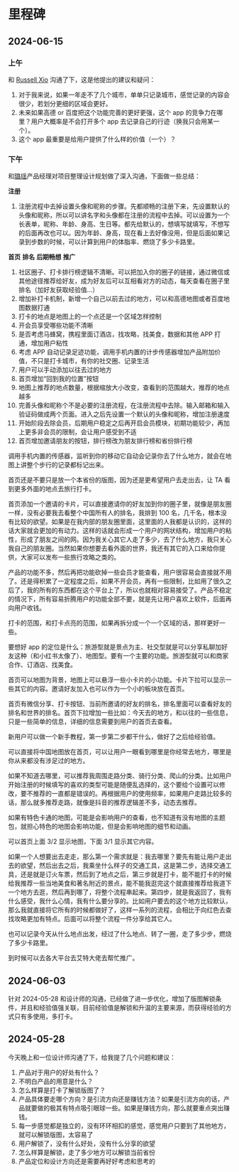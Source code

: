 # 里程碑

## 2024-06-15

### 上午

和 [Russell Xio](https://github.com/jxzho) 沟通了下，这是他提出的建议和疑问：

1. 对于我来说，如果一年走不了几个城市，单单只记录城市，感觉记录的内容会很少，若划分更细的区域会更好。
2. 未来如果高德 or 百度把这个功能完善的更好更强，这个 app 的竞争力在哪里？用户大概率是不会打开多个 app 去记录自己的行迹（换我只会用某一个）。
3. 这个 app 最重要是给用户提供了什么样的价值（一个）？

### 下午

和[璐瑶](https://tly.netlify.app/)产品经理对项目整理设计规划做了深入沟通，下面做一些总结：

**注册**

1. 注册流程中去掉设置头像和昵称的步骤。先都顺畅的注册下来，先设置默认的头像和昵称，所以可以讲名字和头像都在注册的流程中去掉。可以设置为一个长表单，昵称、年龄、身高、生日等。都先给默认的，想填写就填写，不想写的后面再改也可以。因为年龄、身高，现在看上去好像没用，但是后面如果记录到步数的时候，可以计算到用户的体脂率、燃烧了多少卡路里。

**首页**
**排名**
**后期畅想**
**推广**

1. 社区圈子、打卡排行榜逻辑不清晰。可以把加入你的圈子的链接，通过微信或其他途径推荐给好友，成为好友后可以互相看对方的动态，每天查看在圈子里排名（加好友获取经验值...）
1. 增加补打卡机制，新增一个自己以前去过的地方，可以和高德地图或者百度地图数据打通
1. 打卡的地点是地图上的一个点还是一个区域怎样控制
1. 开会员享受哪些功能不清晰
1. 是否考虑马蜂窝，携程里面订酒店，找攻略，找美食，数据和其他 APP 打通，增加用户粘性
1. 考虑 APP 自动记录足迹功能，调用手机内置的计步传感器增加产品附加价值，不只是打卡城市，有你的社交圈、记录生活
1. 用户可以手动添加以往去过的地方
1. 首页增加“回到我的位置”按钮
1. 地图上推荐的地点数量，根据缩放大小改变，查看到的范围越大，推荐的地点越多
1. 完善头像和昵称个不是必要的注册流程，在注册流程中去除。输入邮箱和输入验证码做成两个页面。进入之后先设置一个默认的头像和昵称，增加注册速度
1. 开始阶段去除会员，后期用户稳定之后再开启会员模块，初期功能较少，再加上更多非会员的限制，会让用户感受到不适
1. 首页增加邀请朋友的按钮，排行榜改为朋友排行榜和省份排行榜

调用手机内置的传感器，监听到你的移动它自动会记录你去了什么地方，就会在地图上讲整个步行的记录都标记出来。

首页还是不要只是放一个本省份的版图，因为还是更希望用户去走出去，让 TA 看到更多外面的地点去旅行打卡。

首页添加一个邀请的卡片，可以直接邀请你的好友加到你的圈子里，就像是朋友圈一样，没有必要我去看整个中国所有人的排名，我排到 100 名，几千名，根本没有比较的欲望。如果是在我内部的朋友圈里面，这里面的人我都是认识的，这样的话大家就会更加的有动力。这样的话就会形成一个用户的网状结构，增加用户的粘性，形成了朋友之间的网。因为我关心其它人走了多少，去了什么地方，我只关心我自己的朋友圈。当然如果你想要去看外面的世界，我还有其它的入口来给你提供，大家可以发布一些旅行攻略之类的。

产品的功能不多，然后再把功能砍掉一些会员才能查看，用户很容易会直接就不用了。还是得积累了一定程度之后，如果不开会员，再有一些限制，比如用了很久之后了，我的所有的东西都在这个平台上了，所以也就相对容易接受了。产品不稳定的情况下，所有容易折腾用户的功能全部不要，就是先让用户喜欢上软件，后面再向用户收钱。

打卡的范围，和打卡点亮的范围，如果再拆分成一个一个区域的话，那样更好一些。

要想好 app 的定位是什么：旅游型就是景点为主、社交型就是可以分享私聊加好友这种（和小红书太像了）、地图型。要有一个主要的功能。旅游型就可以和商家合作、订酒店、找美食。

首页可以地图为背景，地图上可以悬浮一些小卡片的小功能。卡片下拉可以显示一些其它的内容。邀请好友加入也可以作为一个小的板块放在首页。

首页有微信分享、打卡按钮、当前所邀请的好友的排名，排名里面可以查看好友的排名和世界的排名。首页下拉增加一些比如：今天去的地方，和以往的一些信息，只是一些简单的信息，详细的信息需要到用户的首页去查看。

新用户可以做一个新手教程，第一步第二步都干什么，做好了之后给经验值。

可以直接将中国地图放在首页，可以让用户一眼看到哪里是你经常去地方，哪里是你从来都没有涉足过的地方。

如果不知道去哪里，可以推荐我周围走路分类、骑行分类、爬山的分类。比如用户开始注册的时候填写的喜欢的类型可能是随便乱选择的，这个要给个设置可以修改，要不推荐的一直都是错误的。再根据用户的使用频率，如果用户走路比较多的话，那么就多推荐走路，就像是抖音的推荐逻辑差不多，动态去推荐。

如果有特色卡通的地图，可能是会影响用户的查看，也不知道有没有地图的主题包，就担心特色的地图会影响功能，但是会影响地图的细节和动画。

可以首页上面 3/2 显示地图，下面 3/1 显示其它内容。

如果一个人想要出去走走，那么第一个需求就是：我去哪里？要先有能让用户走出去的欲望，然后出去之后，我乘坐什么样子的交通工具，这是第二步，选择交通工具，还是就是订火车票，然后到了地点之后，第三步就是打卡，能不能打卡的时候给我推荐一些当地美食和著名附近的景点，能不能我逛完这个就直接推荐给我道下一个地方去逛，然后再到哪了，将整个流程串起来。第四步，就是我返回了，我有什么感受，我什么心情，我有什么要分享的。比如用户要去的这个地方比较默认，那么我就直接将它所有的时候都做好了，这样一系列的流程，会相比于向红色去查找攻略更加有特点。后面可以将整个流程一件分享给其它人。

也可以记录今天从什么地点出发，经过了什么地点、转了一圈，走了多少步，燃烧了多少卡路里。

到时候可以去各大平台去艾特大佬去帮忙推广。

## 2024-06-03

针对 2024-05-28 和设计师的沟通，已经做了进一步优化，增加了版图解锁条件，并且和经验值强关联，目前经验值是解锁和升温的主要来源，而获得经验的方式只有多使用，多打卡。

## 2024-05-28

今天晚上和一位设计师沟通了下，给我提了几个问题和建议：

1. 产品对于用户的好处有什么？
2. 不明白产品的用意是什么？
3. 怎么样算是打卡了解锁版图了？
4. 产品具体要走哪个方向？是引流方向还是赚钱方法？如果是引流方向的话，产品就要做的极其有特点吸引眼球一些。如果是赚钱方向，那么就要重点突出赚钱。
5. 每一步感觉都是独立的，没有环环相扣的感觉，感觉用户只要到了其他地方，就可以解锁版图，太容易了
6. 用户解锁了，没有什么好处，没有什么分享的欲望
7. 怎么样算是解锁，走了多少地方可以解锁当前省份
8. 产品定位和设计方向还是需要再好好考虑和思考的

